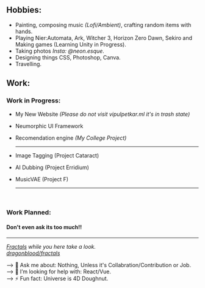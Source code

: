 
## Hobbies:
- Painting, composing music *(Lofi/Ambient)*, crafting random items with hands.
- Playing Nier:Automata, Ark, Witcher 3, Horizon Zero Dawn, Sekiro and Making games (Learning Unity in Progress).
- Taking photos *Insta: @neon.esque*.
- Designing things CSS, Photoshop, Canva.
- Travelling.

## Work:
### Work in Progress:
   - My New Website *(Please do not visit vipulpetkar.ml it's in trash state)*
   - Neumorphic UI Framework
   - Recomendation engine *(My College Project)*<hr>

   - Image Tagging (Project Cataract)
   - AI Dubbing (Project Erridium)
   - MusicVAE (Project F)<hr><br>

  ### Work Planned:
  #### Don't even ask its too much!!
<hr>

*[Fractals](http://fractals.ml) while you here take a look.<br>
[dragonblood/fractals](https://github.com/dragonblood/fractals)*

--> 💬 Ask me about: Nothing, Unless it's Collabration/Contribution or Job.<br>
--> 🤔 I’m looking for help with: React/Vue.<br>
--> ⚡ Fun fact: Universe is 4D Doughnut.<br>
